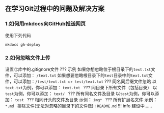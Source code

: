 ## 在学习Git过程中的问题及解决方案

### 1.如何用mkdocs向GitHub推送网页
使用下列代码

`mkdocs gh-deploy`

### 2.如何忽略文件上传

设置仓库中的.gitignore文件
??? 示例
	如果你想忽略位于根目录下的`text.txt`文件，可以添加：
	```
	/text.txt
	```
	如果想要忽略根目录下的`test`目录中的`text.txt`文件，可以添加：```
	/test/text.txt
	or
	test/text.txt
	```
??? 同名同后缀文件忽略
	以`text.txt`为例，你可以添加：
	```text.txt
	```
??? 同目录下所有文件（包括目录）
	以`test`为例，你可以添加：
	```text/
	```
??? 所有同名文件及目录
	以`test`为例，你可以添加：
	```test
	```
??? 相同开头的文件及目录
	示例：
	```img*
	```
??? 所有扩展名文件
	示例：
	```*.md
	```
	排除文件(无法对忽略的目录下的文件做)
	```
	!README.md
	```
!!! info
    建设中……